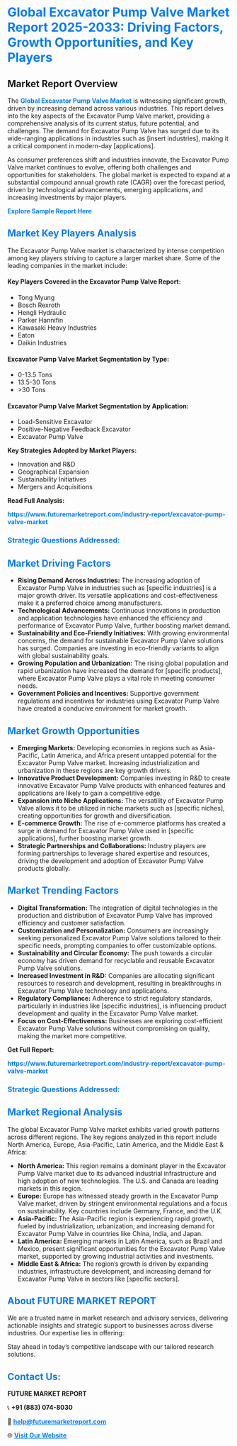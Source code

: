 <h1 style="color: #007BFF;">Global Excavator Pump Valve Market Report 2025-2033: Driving Factors, Growth Opportunities, and Key Players</h1>

<section id="overview">
<h2>Market Report Overview</h2>
<p>The <a href="https://www.futuremarketreport.com/industry-report/excavator-pump-valve-market" style="color: #007BFF; text-decoration: none;"><strong>Global Excavator Pump Valve Market</strong></a> is witnessing significant growth, driven by increasing demand across various industries. This report delves into the key aspects of the Excavator Pump Valve market, providing a comprehensive analysis of its current status, future potential, and challenges. The demand for Excavator Pump Valve has surged due to its wide-ranging applications in industries such as [insert industries], making it a critical component in modern-day [applications].</p>
<p>As consumer preferences shift and industries innovate, the Excavator Pump Valve market continues to evolve, offering both challenges and opportunities for stakeholders. The global market is expected to expand at a substantial compound annual growth rate (CAGR) over the forecast period, driven by technological advancements, emerging applications, and increasing investments by major players.</p>
</section>

<section id="overview">
<p><a href="https://www.futuremarketreport.com/request-sample/reportId=127743" style="color: #007BFF; text-decoration: none;"><strong>Explore Sample Report Here</strong></a></p>
</section>

<section id="key-players">
<h2 style="color: #007BFF;">Market Key Players Analysis</h2>
<p>The Excavator Pump Valve market is characterized by intense competition among key players striving to capture a larger market share. Some of the leading companies in the market include:</p>
<h4>Key Players Covered in the Excavator Pump Valve Report:</h4>
<ul><li>Tong Myung</li><li>Bosch Rexroth</li><li>Hengli Hydraulic</li><li>Parker Hannifin</li><li>Kawasaki Heavy Industries</li><li>Eaton</li><li>Daikin Industries</li></ul>
<h4>Excavator Pump Valve Market Segmentation by Type:</h4>
<ul><li>0-13.5 Tons</li><li>13.5-30 Tons</li><li>&gt;30 Tons</li></ul>

<h4>Excavator Pump Valve Market Segmentation by Application:</h4>
<ul><li>Load-Sensitive Excavator</li><li>Positive-Negative Feedback Excavator</li><li>Excavator Pump Valve</li></ul>
<p><strong>Key Strategies Adopted by Market Players:</strong></p>
<ul>
<li>Innovation and R&D</li>
<li>Geographical Expansion</li>
<li>Sustainability Initiatives</li>
<li>Mergers and Acquisitions</li>
</ul>
</section>

<section>
<p><strong>Read Full Analysis: </strong></p><a href="https://www.futuremarketreport.com/industry-report/excavator-pump-valve-market" style="color: #007BFF; text-decoration: none;"><strong>https://www.futuremarketreport.com/industry-report/excavator-pump-valve-market</strong></a>
<h3 style="color: #007BFF;">Strategic Questions Addressed:</h3>
</section>

<section id="driving-factors">
<h2 style="color: #007BFF;">Market Driving Factors</h2>
<ul>
<li><strong>Rising Demand Across Industries:</strong> The increasing adoption of Excavator Pump Valve in industries such as [specific industries] is a major growth driver. Its versatile applications and cost-effectiveness make it a preferred choice among manufacturers.</li>
<li><strong>Technological Advancements:</strong> Continuous innovations in production and application technologies have enhanced the efficiency and performance of Excavator Pump Valve, further boosting market demand.</li>
<li><strong>Sustainability and Eco-Friendly Initiatives:</strong> With growing environmental concerns, the demand for sustainable Excavator Pump Valve solutions has surged. Companies are investing in eco-friendly variants to align with global sustainability goals.</li>
<li><strong>Growing Population and Urbanization:</strong> The rising global population and rapid urbanization have increased the demand for [specific products], where Excavator Pump Valve plays a vital role in meeting consumer needs.</li>
<li><strong>Government Policies and Incentives:</strong> Supportive government regulations and incentives for industries using Excavator Pump Valve have created a conducive environment for market growth.</li>
</ul>
</section>

<section id="growth-opportunities">
<h2 style="color: #007BFF;">Market Growth Opportunities</h2>
<ul>
<li><strong>Emerging Markets:</strong> Developing economies in regions such as Asia-Pacific, Latin America, and Africa present untapped potential for the Excavator Pump Valve market. Increasing industrialization and urbanization in these regions are key growth drivers.</li>
<li><strong>Innovative Product Development:</strong> Companies investing in R&D to create innovative Excavator Pump Valve products with enhanced features and applications are likely to gain a competitive edge.</li>
<li><strong>Expansion into Niche Applications:</strong> The versatility of Excavator Pump Valve allows it to be utilized in niche markets such as [specific niches], creating opportunities for growth and diversification.</li>
<li><strong>E-commerce Growth:</strong> The rise of e-commerce platforms has created a surge in demand for Excavator Pump Valve used in [specific applications], further boosting market growth.</li>
<li><strong>Strategic Partnerships and Collaborations:</strong> Industry players are forming partnerships to leverage shared expertise and resources, driving the development and adoption of Excavator Pump Valve products globally.</li>
</ul>
</section>

<section id="trending-factors">
<h2 style="color: #007BFF;">Market Trending Factors</h2>
<ul>
<li><strong>Digital Transformation:</strong> The integration of digital technologies in the production and distribution of Excavator Pump Valve has improved efficiency and customer satisfaction.</li>
<li><strong>Customization and Personalization:</strong> Consumers are increasingly seeking personalized Excavator Pump Valve solutions tailored to their specific needs, prompting companies to offer customizable options.</li>
<li><strong>Sustainability and Circular Economy:</strong> The push towards a circular economy has driven demand for recyclable and reusable Excavator Pump Valve solutions.</li>
<li><strong>Increased Investment in R&D:</strong> Companies are allocating significant resources to research and development, resulting in breakthroughs in Excavator Pump Valve technology and applications.</li>
<li><strong>Regulatory Compliance:</strong> Adherence to strict regulatory standards, particularly in industries like [specific industries], is influencing product development and quality in the Excavator Pump Valve market.</li>
<li><strong>Focus on Cost-Effectiveness:</strong> Businesses are exploring cost-efficient Excavator Pump Valve solutions without compromising on quality, making the market more competitive.</li>
</ul>
</section>

<section>
<p><strong>Get Full Report: </strong></p><a href="https://www.futuremarketreport.com/industry-report/excavator-pump-valve-market" style="color: #007BFF; text-decoration: none;"><strong>https://www.futuremarketreport.com/industry-report/excavator-pump-valve-market</strong></a>
<h3 style="color: #007BFF;">Strategic Questions Addressed:</h3>
</section>


<section id="regional-analysis">
<h2 style="color: #007BFF;">Market Regional Analysis</h2>
<p>The global Excavator Pump Valve market exhibits varied growth patterns across different regions. The key regions analyzed in this report include North America, Europe, Asia-Pacific, Latin America, and the Middle East & Africa:</p>
<ul>
<li><strong>North America:</strong> This region remains a dominant player in the Excavator Pump Valve market due to its advanced industrial infrastructure and high adoption of new technologies. The U.S. and Canada are leading markets in this region.</li>
<li><strong>Europe:</strong> Europe has witnessed steady growth in the Excavator Pump Valve market, driven by stringent environmental regulations and a focus on sustainability. Key countries include Germany, France, and the U.K.</li>
<li><strong>Asia-Pacific:</strong> The Asia-Pacific region is experiencing rapid growth, fueled by industrialization, urbanization, and increasing demand for Excavator Pump Valve in countries like China, India, and Japan.</li>
<li><strong>Latin America:</strong> Emerging markets in Latin America, such as Brazil and Mexico, present significant opportunities for the Excavator Pump Valve market, supported by growing industrial activities and investments.</li>
<li><strong>Middle East & Africa:</strong> The region’s growth is driven by expanding industries, infrastructure development, and increasing demand for Excavator Pump Valve in sectors like [specific sectors].</li>
</ul>
</section>

<footer>
<h2 style="color: #007BFF;">About FUTURE MARKET REPORT</h2>
<p>We are a trusted name in market research and advisory services, delivering actionable insights and strategic support to businesses across diverse industries. Our expertise lies in offering:</p>

<p>Stay ahead in today’s competitive landscape with our tailored research solutions.</p>

<h2 style="color: #007BFF;">Contact Us:</h2>
<p><strong>FUTURE MARKET REPORT</strong></p>
<p>📞 <strong>+91 (883) 074-8030</strong></p>
<p>📧 <strong><a href="mailto:help@futuremarketreport.com" style="color: #007BFF;">help@futuremarketreport.com</a></strong></p>
<p>🌐 <strong><a href="https://www.futuremarketreport.com/" style="color: #007BFF;">Visit Our Website</a></strong></p>
</footer>